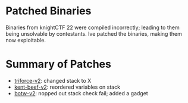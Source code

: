 # Patched Binaries

Binaries from knightCTF 22 were compiled incorrectly; leading to them being unsolvable by contestants. 
Ive patched the binaries, making them now exploitable.

# Summary of Patches

- [triforce-v2](./triforce-v2): changed stack to X 
- [kent-beef-v2](./kentbeef-v2): reordered variables on stack
- [botw-v2](./botw-v2): nopped out stack check fail; added a gadget 
